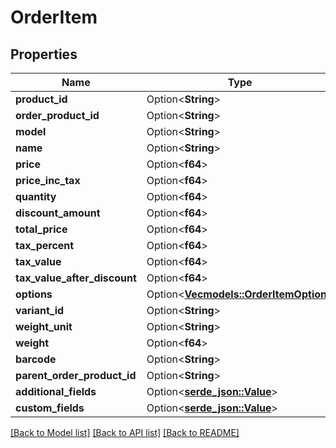 # OrderItem

## Properties

Name | Type | Description | Notes
------------ | ------------- | ------------- | -------------
**product_id** | Option<**String**> |  | [optional]
**order_product_id** | Option<**String**> |  | [optional]
**model** | Option<**String**> |  | [optional]
**name** | Option<**String**> |  | [optional]
**price** | Option<**f64**> |  | [optional]
**price_inc_tax** | Option<**f64**> |  | [optional]
**quantity** | Option<**f64**> |  | [optional]
**discount_amount** | Option<**f64**> |  | [optional]
**total_price** | Option<**f64**> |  | [optional]
**tax_percent** | Option<**f64**> |  | [optional]
**tax_value** | Option<**f64**> |  | [optional]
**tax_value_after_discount** | Option<**f64**> |  | [optional]
**options** | Option<[**Vec<models::OrderItemOption>**](Order_Item_Option.md)> |  | [optional]
**variant_id** | Option<**String**> |  | [optional]
**weight_unit** | Option<**String**> |  | [optional]
**weight** | Option<**f64**> |  | [optional]
**barcode** | Option<**String**> |  | [optional]
**parent_order_product_id** | Option<**String**> |  | [optional]
**additional_fields** | Option<[**serde_json::Value**](.md)> |  | [optional]
**custom_fields** | Option<[**serde_json::Value**](.md)> |  | [optional]

[[Back to Model list]](../README.md#documentation-for-models) [[Back to API list]](../README.md#documentation-for-api-endpoints) [[Back to README]](../README.md)


